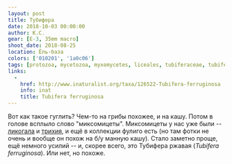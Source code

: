 ```yaml
---
layout: post
title: Тубифера
date: 2018-10-03 00:00:00
author: К.С.
gear: [E-3, 35mm macro]
shoot_date: 2018-08-25
location: Ёль-база
colors: ['010201', '1a0c06']
tags: [protozoa, mycetozoa, myxomycetes, liceales, tubiferaceae, tubifera, tubifera ferruginosa]
links:
  -
    href: http://www.inaturalist.org/taxa/126522-Tubifera-ferruginosa
    info: inat
    title: Tubifera ferruginosa
---
```

Вот как такое гуглить? Чем-то на грибы похожее, и на кашу. Потом в голове всплыло слово "миксомицеты". Миксомицеты у нас уже были -- [ликогала](https://www.dxfoto.ru/2016/09/28.html) и [трихия](https://www.dxfoto.ru/2016/09/19.html), и ещё в коллекции фулиго есть (но там фотки не очень и вообще он похож на б/у манную кашу). Стало заметно проще, ещё немного усилий -- и, скорее всего, это Тубифера ржавая (_Tubifera ferruginosa_). Или нет, но похоже.

